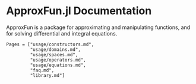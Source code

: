 # ApproxFun.jl Documentation



ApproxFun is a package for approximating and manipulating functions,
and for solving differential and integral equations.  


```@contents
Pages = ["usage/constructors.md",
         "usage/domains.md",
         "usage/spaces.md",
         "usage/operators.md",
         "usage/equations.md",
         "faq.md",
         "library.md"]
```
